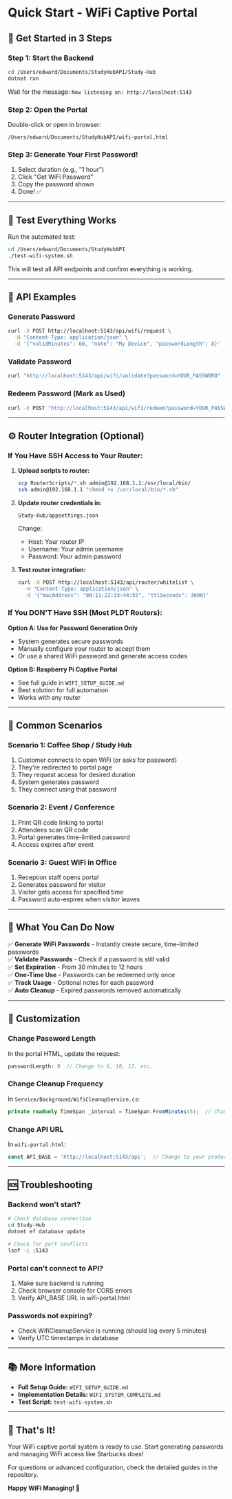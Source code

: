 # Quick Start - WiFi Captive Portal

## 🚀 Get Started in 3 Steps

### Step 1: Start the Backend
```bash
cd /Users/edward/Documents/StudyHubAPI/Study-Hub
dotnet run
```

Wait for the message: `Now listening on: http://localhost:5143`

### Step 2: Open the Portal
Double-click or open in browser:
```
/Users/edward/Documents/StudyHubAPI/wifi-portal.html
```

### Step 3: Generate Your First Password!
1. Select duration (e.g., "1 hour")
2. Click "Get WiFi Password"
3. Copy the password shown
4. Done! ✅

---

## 🧪 Test Everything Works

Run the automated test:
```bash
cd /Users/edward/Documents/StudyHubAPI
./test-wifi-system.sh
```

This will test all API endpoints and confirm everything is working.

---

## 📖 API Examples

### Generate Password
```bash
curl -X POST http://localhost:5143/api/wifi/request \
  -H "Content-Type: application/json" \
  -d '{"validMinutes": 60, "note": "My Device", "passwordLength": 8}'
```

### Validate Password
```bash
curl "http://localhost:5143/api/wifi/validate?password=YOUR_PASSWORD"
```

### Redeem Password (Mark as Used)
```bash
curl -X POST "http://localhost:5143/api/wifi/redeem?password=YOUR_PASSWORD"
```

---

## ⚙️ Router Integration (Optional)

### If You Have SSH Access to Your Router:

1. **Upload scripts to router:**
   ```bash
   scp RouterScripts/*.sh admin@192.168.1.1:/usr/local/bin/
   ssh admin@192.168.1.1 "chmod +x /usr/local/bin/*.sh"
   ```

2. **Update router credentials in:**
   ```
   Study-Hub/appsettings.json
   ```
   Change:
   - Host: Your router IP
   - Username: Your admin username
   - Password: Your admin password

3. **Test router integration:**
   ```bash
   curl -X POST http://localhost:5143/api/router/whitelist \
     -H "Content-Type: application/json" \
     -d '{"macAddress": "00:11:22:33:44:55", "ttlSeconds": 3600}'
   ```

### If You DON'T Have SSH (Most PLDT Routers):

**Option A: Use for Password Generation Only**
- System generates secure passwords
- Manually configure your router to accept them
- Or use a shared WiFi password and generate access codes

**Option B: Raspberry Pi Captive Portal**
- See full guide in `WIFI_SETUP_GUIDE.md`
- Best solution for full automation
- Works with any router

---

## 🎯 Common Scenarios

### Scenario 1: Coffee Shop / Study Hub
1. Customer connects to open WiFi (or asks for password)
2. They're redirected to portal page
3. They request access for desired duration
4. System generates password
5. They connect using that password

### Scenario 2: Event / Conference
1. Print QR code linking to portal
2. Attendees scan QR code
3. Portal generates time-limited password
4. Access expires after event

### Scenario 3: Guest WiFi in Office
1. Reception staff opens portal
2. Generates password for visitor
3. Visitor gets access for specified time
4. Password auto-expires when visitor leaves

---

## 📱 What You Can Do Now

✅ **Generate WiFi Passwords** - Instantly create secure, time-limited passwords  
✅ **Validate Passwords** - Check if a password is still valid  
✅ **Set Expiration** - From 30 minutes to 12 hours  
✅ **One-Time Use** - Passwords can be redeemed only once  
✅ **Track Usage** - Optional notes for each password  
✅ **Auto Cleanup** - Expired passwords removed automatically  

---

## 🔧 Customization

### Change Password Length
In the portal HTML, update the request:
```javascript
passwordLength: 8  // Change to 6, 10, 12, etc.
```

### Change Cleanup Frequency
In `Service/Background/WifiCleanupService.cs`:
```csharp
private readonly TimeSpan _interval = TimeSpan.FromMinutes(5);  // Change frequency
```

### Change API URL
In `wifi-portal.html`:
```javascript
const API_BASE = 'http://localhost:5143/api';  // Change to your production URL
```

---

## 🆘 Troubleshooting

### Backend won't start?
```bash
# Check database connection
cd Study-Hub
dotnet ef database update

# Check for port conflicts
lsof -i :5143
```

### Portal can't connect to API?
1. Make sure backend is running
2. Check browser console for CORS errors
3. Verify API_BASE URL in wifi-portal.html

### Passwords not expiring?
- Check WifiCleanupService is running (should log every 5 minutes)
- Verify UTC timestamps in database

---

## 📚 More Information

- **Full Setup Guide:** `WIFI_SETUP_GUIDE.md`
- **Implementation Details:** `WIFI_SYSTEM_COMPLETE.md`
- **Test Script:** `test-wifi-system.sh`

---

## 🎉 That's It!

Your WiFi captive portal system is ready to use. Start generating passwords and managing WiFi access like Starbucks does!

For questions or advanced configuration, check the detailed guides in the repository.

**Happy WiFi Managing! 📶**

